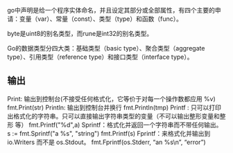 go中声明是给一个程序实体命名，并且设定其部分或全部属性，有四个主要的申请：变量（var）、常量（const）、类型（type）和函数（func）。


byte是uint8的别名类型，而rune是int32的别名类型。

Go的数据类型分四大类：基础类型（basic type）、聚合类型（aggregate type）、引用类型（reference type）和接口类型（interface type）。


##  输出

Print:   输出到控制台(不接受任何格式化，它等价于对每一个操作数都应用 %v)
         fmt.Print(str)
Println: 输出到控制台并换行
         fmt.Println(tmp)
Printf : 只可以打印出格式化的字符串。只可以直接输出字符串类型的变量（不可以输出整形变量和整形 等）
         fmt.Printf("%d",a)
Sprintf：格式化并返回一个字符串而不带任何输出。
         s := fmt.Sprintf("a %s", "string") fmt.Printf(s)
Fprintf：来格式化并输出到 io.Writers 而不是 os.Stdout。
         fmt.Fprintf(os.Stderr, “an %s\n”, “error”)

